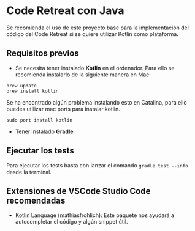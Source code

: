 # Code Retreat con Java

Se recomienda el uso de este proyecto base para la implementación del código del Code Retreat si se quiere utilizar Kotlin como plataforma.

## Requisitos previos

* Se necesita tener instalado **Kotlin** en el ordenador. Para ello se recomienda instalarlo de la siguiente manera en Mac:

```
brew update
brew install kotlin
```

Se ha encontrado algún problema instalando esto en Catalina, para ello puedes utilizar mac ports para instalar kotlin.
```
sudo port install kotlin
```

* Tener instalado **Gradle**

## Ejecutar los tests

Para ejecutar los tests basta con lanzar el comando `gradle test --info` desde la terminal.

## Extensiones de VSCode Studio Code recomendadas

* Kotlin Language (mathiasfrohlich): Este paquete nos ayudará a autocompletar el código y algún snippet útil.